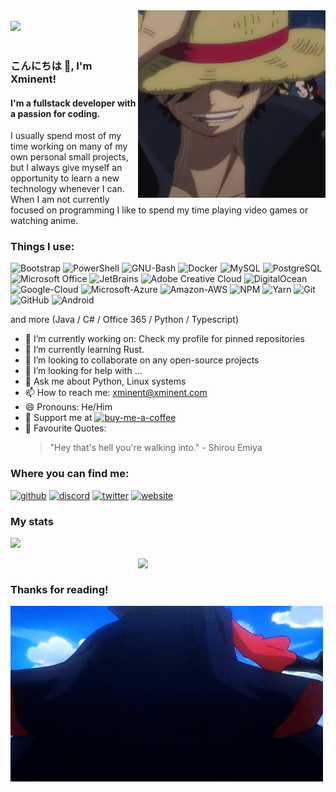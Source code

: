 <img src="./img/profile.gif" width="300" align="right" />
<br/>
<img src="./img/header.gif" width="500" />
<br/>
<br/>

### こんにちは 👋, I'm Xminent!

#### I'm a fullstack developer with a passion for coding.

I usually spend most of my time working on many of my own personal small projects, but I always give myself an opportunity to learn a new technology whenever I can. When I am not currently focused on programming I like to spend my time playing video games or watching anime.

### Things I use:

![Bootstrap](https://img.shields.io/badge/-Bootstrap-563D7C?style=flat-square&logo=bootstrap&logoColor=white)
![PowerShell](https://img.shields.io/badge/-PowerShell-5391FE?style=flat-square&logo=PowerShell&logoColor=white)
![GNU-Bash](https://img.shields.io/badge/-GNU_Bash-4EAA25?style=flat-square&logo=GNU-Bash&logoColor=white)
![Docker](https://img.shields.io/badge/-Docker-2496ED?style=flat-square&logo=Docker&logoColor=white)
![MySQL](https://img.shields.io/badge/-MySQL-4479A1?style=flat-square&logo=MySQL&logoColor=white)
![PostgreSQL](https://img.shields.io/badge/-PostgreSQL-336791?style=flat-square&logo=PostgreSQL&logoColor=white)
![Microsoft Office](https://img.shields.io/badge/-Microsoft_Office-D83B01?style=flat-square&logo=Microsoft-Office&logoColor=white)
![JetBrains](https://img.shields.io/badge/-JetBrains-000000?style=flat-square&logo=JetBrains&logoColor=white)
![Adobe Creative Cloud](https://img.shields.io/badge/-Adobe_Creative_Cloud-DA1F26?style=flat-square&logo=Adobe-Creative-Cloud&logoColor=white)
![DigitalOcean](https://img.shields.io/badge/-DigitalOcean-0080FF?style=flat-square&logo=DigitalOcean&logoColor=white)
![Google-Cloud](https://img.shields.io/badge/-Google_Cloud-4285F4?style=flat-square&logo=Google-Cloud&logoColor=white)
![Microsoft-Azure](https://img.shields.io/badge/-Microsoft_Azure-0089D6?style=flat-square&logo=Microsoft-Azure&logoColor=white)
![Amazon-AWS](https://img.shields.io/badge/-Amazon_AWS-232F3E?style=flat-square&logo=Amazon-AWS&logoColor=white)
![NPM](https://img.shields.io/badge/-NPM-CB3837?style=flat-square&logo=NPM&logoColor=white)
![Yarn](https://img.shields.io/badge/-Yarn-2C8EBB?style=flat-square&logo=Yarn&logoColor=white)
![Git](https://img.shields.io/badge/-Git-F05032?style=flat-square&logo=Git&logoColor=white)
![GitHub](https://img.shields.io/badge/-GitHub-181717?style=flat-square&logo=GitHub&logoColor=white)
![Android](https://img.shields.io/badge/-Android-3DDC84?style=flat-square&logo=Android&logoColor=black)

and more (Java / C# / Office 365 / Python / Typescript)

- 🔭 I’m currently working on: Check my profile for pinned repositories
- 🌱 I’m currently learning Rust.
- 👯 I’m looking to collaborate on any open-source projects
- 🤔 I’m looking for help with ...
- 💬 Ask me about Python, Linux systems
- 📫 How to reach me: xminent@xminent.com
- 😄 Pronouns: He/Him
- 🙏 Support me at [<img src='https://img.shields.io/badge/-BuyMeACoffee-ffdd00?style=flat-square&logo=BuyMeACoffee&logoColor=black' alt='buy-me-a-coffee'>](https://www.buymeacoffee.com/xminent)
- 💬 Favourite Quotes:
  > "Hey that's hell you're walking into." - Shirou Emiya

### Where you can find me:

[<img src='https://img.shields.io/badge/-GitHub-181717?style=flat-square&logo=GitHub&logoColor=white' alt='github'>](https://github.com/Xminent)
[<img src='https://img.shields.io/badge/-Discord-5865F2?style=flat-square&logo=discord&logoColor=white' alt='discord'>](https://discordapp.com/users/155780111197536256)
[<img src='https://img.shields.io/badge/-Twitter-1DA1F2?style=flat-square&logo=Twitter&logoColor=white' alt='twitter'>](https://twitter.com/Xminent)
[<img src='https://img.shields.io/badge/-Svelte-FF3E00?style=flat-square&logo=svelte&logoColor=white' alt='website'>](https://xminent.com)

### My stats

<p><img src="https://github-readme-stats.vercel.app/api/?username=xminent&show_icons=true&title_color=fff&icon_color=79ff97&text_color=9f9f9f&bg_color=151515""></p>

<img src="./img/side.gif" width="300" align="right" />
<br/>

### Thanks for reading!

<img src="./img/banner.gif"/>
<br/>
